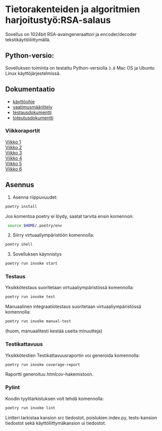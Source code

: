 # Tietorakenteiden ja algoritmien harjoitustyö:RSA-salaus

Sovellus on 1024bit RSA-avaingeneraattori ja encoder/decoder tekstikäyttöliittymällä. 
 
##  Python-versio:

Sovelluksen toiminta on testattu Python-versiolla `3.8` Mac OS ja Ubuntu Linux käyttöjärjestelmissä.

## Dokumentaatio

- [käyttöohje](https://github.com/Doubleneck/RSA_IMPLEMENTAATIO/blob/master/dokumentaatio/kayttoohje.md)  
- [vaatimusmäärittely](https://github.com/Doubleneck/RSA_IMPLEMENTAATIO/blob/master/dokumentaatio/vaatimusmaarittely.md)  
- [testausdokumentti](https://github.com/Doubleneck/RSA_IMPLEMENTAATIO/blob/master/dokumentaatio/testausdokumentti.md)  
- [toteutusdokumentti](https://github.com/Doubleneck/RSA_IMPLEMENTAATIO/blob/master/dokumentaatio/toteutusdokumentti.md)  


### Viikkoraportit
[Viikko 1](./documentation/Viikkoraportti1.md)<br>
[Viikko 2](./documentation/Viikkoraportti2.md)<br>
[Viikko 3](./documentation/Viikkoraportti3.md)<br>
[Viikko 4](./documentation/Viikkoraportti4.md)<br>
[Viikko 5](./documentation/Viikkoraportti5.md)<br>
[Viikko 6](./documentation/Viikkoraportti6.md)<br>

## Asennus

1. Asenna riippuvuudet:
```bash
poetry install
```
Jos komentoa poetry ei löydy, saatat tarvita ensin komennon:
```bash
 source $HOME/.poetry/env
```

2. Siirry virtuaaliympäristöön komennolla:
```bash
poetry shell
```

3. Sovelluksen käynnistys
```bash
poetry run invoke start
```
### Testaus

Yksikkötestaus suoritetaan virtuaaliympäristössä komennolla:
```bash
poetry run invoke test
```

Manuaalinen integraatiotestaus suoritetaan virtuaaliympäristössä komennolla:
```bash
poetry run invoke manual-test
```
(huom, manuaalitesti kestää useita minuutteja)

### Testikattavuus

Yksikkötestien Testikattavuusraportin voi generoida komennolla:
```bash
poetry run invoke coverage-report 
```
Raportti generoituu _htmlcov_-hakemistoon.



### Pylint

Koodin tyylitarkistuksen voit tehdä komennolla:
```bash
poetry run invoke lint 
```
Lintteri tarkistaa kansion src tiedostot, poislukien index.py, tests-kansion tiedostot sekä käyttöliittymäkansion ui tiedostot.

